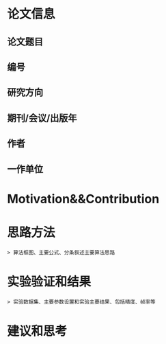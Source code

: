 # 论文信息
## 论文题目
## 编号
## 研究方向
## 期刊/会议/出版年
## 作者
## 一作单位
# Motivation&&Contribution
# 思路方法
	> 算法框图、主要公式、分条叙述主要算法思路
# 实验验证和结果
	> 实验数据集、主要参数设置和实验主要结果、包括精度、帧率等
# 建议和思考
